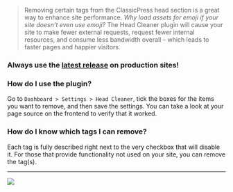 > Removing certain tags from the ClassicPress head section is a great way to enhance site performance. _Why load assets for emoji if your site doesn't even use emoji?_ The Head Cleaner plugin will cause your site to make fewer external requests, request fewer internal resources, and consume less bandwidth overall – which leads to faster pages and happier visitors.

### Always use the **[latest release](https://github.com/codepotent/Head-Cleaner/releases/latest)** on production sites! 

### How do I use the plugin?
Go to `Dashboard > Settings > Head Cleaner`, tick the boxes for the items you want to remove, and then save the settings. You can take a look at your page source on the frontend to verify that it worked.

### How do I know which tags I can remove?
Each tag is fully described right next to the very checkbox that will disable it. For those that provide functionality not used on your site, you can remove the tag(s).

---

[![](https://static.codepotent.com/images/logotype/code-potent-logotype-wordmark-252x36.png)](https://codepotent.com/classicpress/plugins/)
